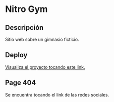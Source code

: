 # Nitro Gym

## Descripción
Sitio web sobre un gimnasio ficticio.

## Deploy
[Visualiza el proyecto tocando este link.](https://nitro-gym.netlify.app/)

## Page 404
Se encuentra tocando el link de las redes sociales.

